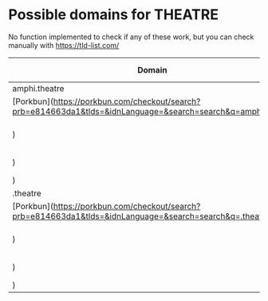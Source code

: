 # Possible domains for THEATRE

No function implemented to check if any of these work, but you can check manually with https://tld-list.com/

| Domain | Porkbun | NameCheap | Google Domains |
|---|---|---|---|
| amphi.theatre | [Porkbun](https://porkbun.com/checkout/search?prb=e814663da1&tlds=&idnLanguage=&search=search&q=amphi.theatre) | [Namecheap](https://www.namecheap.com/domains/registration/results/?domain=amphi.theatre) | [Google](https://domains.google.com/registrar/search?searchTerm=amphi.theatre) |
| .theatre | [Porkbun](https://porkbun.com/checkout/search?prb=e814663da1&tlds=&idnLanguage=&search=search&q=.theatre) | [Namecheap](https://www.namecheap.com/domains/registration/results/?domain=.theatre) | [Google](https://domains.google.com/registrar/search?searchTerm=.theatre) |
